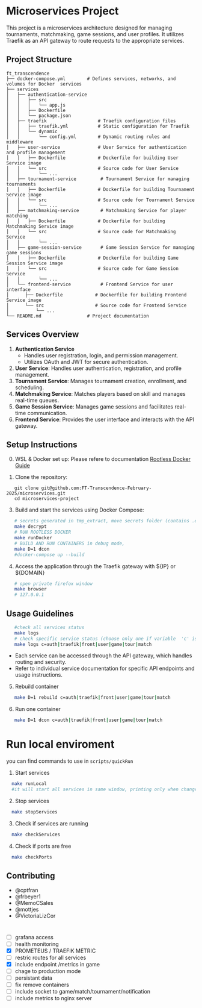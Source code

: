 # Microservices Project

This project is a microservices architecture designed for managing tournaments, matchmaking, game sessions, and user profiles. It utilizes Traefik as an API gateway to route requests to the appropriate services.

## Project Structure

```
ft_transcendence
├── docker-compose.yml        # Defines services, networks, and volumes for Docker  services
├── services
│   ├── authentication-service
│   │   ├── src
│   │   │   └── app.js
│   │   ├── Dockerfile
│   │   └── package.json
│   ├── traefik                   # Traefik configuration files
│   │   ├── traefik.yml           # Static configuration for Traefik
│   │   └── dynamic
│   │       └── config.yml        # Dynamic routing rules and middleware
│   ├── user-service              # User Service for authentication and profile management
│   │   ├── Dockerfile            # Dockerfile for building User Service image
│   │   └── src                   # Source code for User Service
│   │       └── ...
│   ├── tournament-service         # Tournament Service for managing tournaments
│   │   ├── Dockerfile            # Dockerfile for building Tournament Service image
│   │   └── src                   # Source code for Tournament Service
│   │       └── ...
│   ├── matchmaking-service        # Matchmaking Service for player matching
│   │   ├── Dockerfile            # Dockerfile for building Matchmaking Service image
│   │   └── src                   # Source code for Matchmaking Service
│   │       └── ...
│   ├── game-session-service       # Game Session Service for managing game sessions
│   │   ├── Dockerfile            # Dockerfile for building Game Session Service image
│   │   └── src                   # Source code for Game Session Service
│   │       └── ...
│   └── frontend-service           # Frontend Service for user interface
│      ├── Dockerfile            # Dockerfile for building Frontend Service image
│      └── src                   # Source code for Frontend Service
│          └── ...
└── README.md                 # Project documentation
```

## Services Overview

1. **Authentication Service**
   - Handles user registration, login, and permission management.
   - Utilizes OAuth and JWT for secure authentication.
2. **User Service**: Handles user authentication, registration, and profile management.
3. **Tournament Service**: Manages tournament creation, enrollment, and scheduling.
4. **Matchmaking Service**: Matches players based on skill and manages real-time queues.
5. **Game Session Service**: Manages game sessions and facilitates real-time communication.
6. **Frontend Service**: Provides the user interface and interacts with the API gateway.

## Setup Instructions
0. WSL & Docker set up:
   Please refere to documentation
   [Rootless Docker Guide](docs/RootlessDocker.MD)
   
2. Clone the repository:
```
   git clone git@github.com:FT-Transcendence-February-2025/microservices.git
   cd microservices-project
```

3. Build and start the services using Docker Compose:
```bash
   # secrets generated in tmp_extract, move secrets folder (contains .env.tmp and .envauthentication) to root directory
   make decrypt
   # RUN ROOTLESS DOCKER
   make runDocker
   # BUILD AND RUN CONTAINERS in debug mode, 
   make D=1 dcon
   #docker-compose up --build
```

4. Access the application through the Traefik gateway with ${IP} or ${DOMAIN}
```bash
   # open private firefox window 
   make browser
   # 127.0.0.1
```
## Usage Guidelines
```bash
   #check all services status
   make logs
   # check specific service status (choose only one if variable  'c' is used)
   make logs c=auth|traefik|front|user|game|tour|match
```
- Each service can be accessed through the API gateway, which handles routing and security.
- Refer to individual service documentation for specific API endpoints and usage instructions.
5. Rebuild container
```bash
   make D=1 rebuild c=auth|traefik|front|user|game|tour|match
```
6. Run one container
```bash
   make D=1 dcon c=auth|traefik|front|user|game|tour|match
```
# Run local enviroment
you can find commands to use in `scripts/quickRun `
1. Start services
```bash
  make runLocal
  #it will start all services in same window, printing only when changes happend or server crashes
```
2. Stop services
```bash
  make stopServices
```
3. Check if services are running 
```bash
  make checkServices
```
4. Check if ports are free
```bash
  make checkPorts
```


## Contributing

- @cptfran
- @frbeyer1
- @MemoCSales
- @mottjes
- @VictoriaLizCor


#
 -[ ] grafana access
 -[ ] health monitoring
 -[x] PROMETEUS / TRAEFIK METRIC
 -[ ] restric routes for all services 
 -[x] include endpoint /metrics in game
 -[ ] chage to production mode
 -[ ] persistant data
 -[ ] fix remove containers
 -[ ] include socket to game/match/tournament/notification
 -[ ] include metrics to nginx server
<!-- things to DO
 

# Authentication (highest priority)
- "traefik.http.routers.authentication-service.priority=300"

# API Backend Services
- "traefik.http.routers.user-mgmt-service.priority=290"
- "traefik.http.routers.game-service.priority=280"
- "traefik.http.routers.match-service.priority=270"
- "traefik.http.routers.tournament-service.priority=260"

# Frontend
- "traefik.http.routers.frontend-service.priority=190"

# Infrastructure Services
- "traefik.http.routers.elasticsearch.priority=75"
- "traefik.http.routers.traefik-api.priority=80"      
- "traefik.http.routers.kibana.priority=80"
- "traefik.http.routers.alertmanager.priority=70"
- "traefik.http.routers.traefik-dashboard.priority=60" 
- "traefik.http.routers.traefik-metrics.priority=40"
- "traefik.http.routers.nginx-dns-service.priority=20"

-- >
